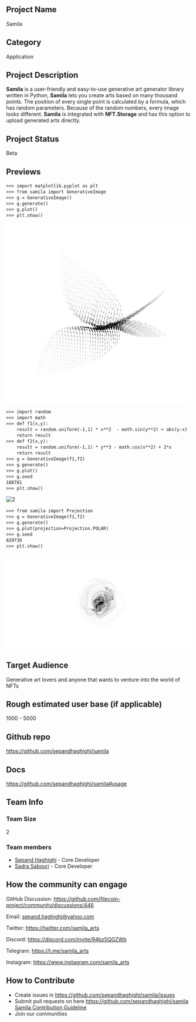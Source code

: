 ## Project Name <!-- Add your project name here with format "Project Name"-->
Samila
## Category 
<!--developer tooling, application, wallet, infrastructure, etc-->
Application
## Project Description
<!--Describe your project in a few sentences. -->
**Samila** is a user-friendly and easy-to-use generative art generator library written in Python, **Samila** lets you create arts based on many thousand points. The position of every single point is calculated by a formula, which has random parameters. Because of the random numbers, every image looks different.
**Samila** is integrated with **NFT.Storage** and has this option to upload generated arts directly.
## Project Status
<!--brainstorming, fundraising, under development, beta, shipped, etc-->
Beta
## Previews
<!--Add some screenshots to give a preview of your product-->
```pycon
>>> import matplotlib.pyplot as plt
>>> from samila import GenerativeImage
>>> g = GenerativeImage()
>>> g.generate()
>>> g.plot()
>>> plt.show()
```
![1](https://raw.githubusercontent.com/sepandhaghighi/samila/master/otherfiles/images/7.png)

```pycon
>>> import random
>>> import math
>>> def f1(x,y):
    result = random.uniform(-1,1) * x**2  - math.sin(y**2) + abs(y-x)
    return result
>>> def f2(x,y):
    result = random.uniform(-1,1) * y**3 - math.cos(x**2) + 2*x
    return result
>>> g = GenerativeImage(f1,f2)
>>> g.generate()
>>> g.plot()
>>> g.seed
188781
>>> plt.show()
```
![2](https://raw.githubusercontent.com/sepandhaghighi/samila/master/otherfiles/images/1.png)

```pycon
>>> from samila import Projection
>>> g = GenerativeImage(f1,f2)
>>> g.generate()
>>> g.plot(projection=Projection.POLAR)
>>> g.seed
829730
>>> plt.show()
```
![3](https://raw.githubusercontent.com/sepandhaghighi/samila/master/otherfiles/images/2.png)

## Target Audience
<!--Describe who will be your project's users-->
Generative art lovers and anyone that wants to venture into the world of NFTs
## Rough estimated user base (if applicable)
<!--How many users do you have right now?-->
1000 - 5000
## Github repo
<!--Attach a link to your GitHub repo if it's OSS-->
https://github.com/sepandhaghighi/samila
## Docs
<!--Including a link to your project docs!-->
https://github.com/sepandhaghighi/samila#usage
## Team Info
<!-- Introduce your amazing team - how many team members are working on this project and who are they?-->

### Team Size  
2
### Team members  
- [Sepand Haghighi](https://github.com/sepandhaghighi) - Core Developer
- [Sadra Sabouri](https://github.com/sadrasabouri) - Core Developer
## How the community can engage
GitHub Discussion: https://github.com/filecoin-project/community/discussions/446

Email: sepand.haghighi@yahoo.com

Twitter: https://twitter.com/samila_arts

Discord: https://discord.com/invite/94bz5QGZWb
	           				
Telegram:  https://t.me/samila_arts

Instagram: https://www.instagram.com/samila_arts

## How to Contribute
<!--How can the community contribute to your project?-->
- Create issues in https://github.com/sepandhaghighi/samila/issues
- Submit pull requests on here https://github.com/sepandhaghighi/samila [Samila Contribution Guideline](https://github.com/sepandhaghighi/samila/blob/master/.github/CONTRIBUTING.md)
- Join our communities

